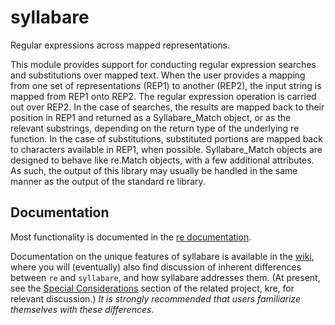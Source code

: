 # syllabare
Regular expressions across mapped representations.

This module provides support for conducting regular expression searches
and substitutions over mapped text. When the user provides a mapping
from one set of representations (REP1) to another (REP2), the input 
string is mapped from REP1 onto REP2. The regular expression operation 
is carried out over REP2. In the case of searches, the results are 
mapped back to their position in REP1 and returned as a Syllabare_Match
object, or as the relevant substrings, depending on the return type of
the underlying re function. In the case of substitutions, substituted 
portions are mapped back to characters available in REP1, when possible.
Syllabare_Match objects are designed to behave like re.Match objects, 
with a few additional attributes.  As such, the output of this library 
may usually be handled in the same manner as the output of the standard 
re library. 

## Documentation

Most functionality is documented in the [re documentation](https://docs.python.org/3/library/re.html).

Documentation on the unique features of syllabare is available in the [wiki](https://github.com/darrelllarsen/syllabare/wiki), where you will (eventually) also find discussion of inherent differences between `re` and `syllabare`, and how syllabare addresses them. (At present, see the [Special Considerations](https://github.com/darrelllarsen/kre/wiki#special-considerations-differences-from-re) section of the related project, kre, for relevant discussion.) *It is strongly recommended that users familiarize themselves with these differences.*
